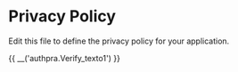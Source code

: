 # Privacy Policy

Edit this file to define the privacy policy for your application.

{{ __('authpra.Verify_texto1') }}
